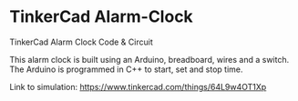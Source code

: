 # TinkerCad Alarm-Clock
TinkerCad Alarm Clock Code &amp; Circuit

This alarm clock is built using an Arduino, breadboard, wires and a switch. The Arduino is programmed in C++ to start, set and stop time.

Link to simulation: https://www.tinkercad.com/things/64L9w4OT1Xp
